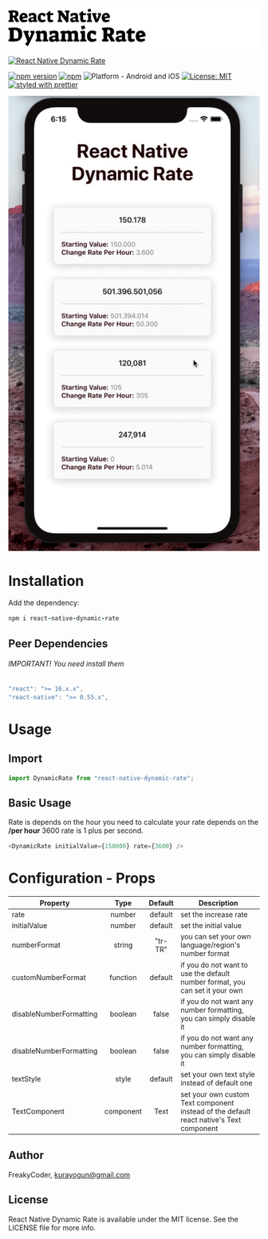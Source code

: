<img alt="React Native Dynamic Rate" src="assets/logo.png" width="1050"/>

[![React Native Dynamic Rate](https://img.shields.io/badge/-React%20Native%20Library%20Boilerplate-lightgrey?style=for-the-badge)](https://github.com/WrathChaos/react-native-dynamic-rate)

[![npm version](https://img.shields.io/npm/v/react-native-dynamic-rate.svg?style=for-the-badge)](https://www.npmjs.com/package/react-native-dynamic-rate)
[![npm](https://img.shields.io/npm/dt/react-native-dynamic-rate.svg?style=for-the-badge)](https://www.npmjs.com/package/react-native-dynamic-rate)
![Platform - Android and iOS](https://img.shields.io/badge/platform-Android%20%7C%20iOS-blue.svg?style=for-the-badge)
[![License: MIT](https://img.shields.io/badge/License-MIT-green.svg?style=for-the-badge)](https://opensource.org/licenses/MIT)
[![styled with prettier](https://img.shields.io/badge/styled_with-prettier-ff69b4.svg?style=for-the-badge)](https://github.com/prettier/prettier)

<p align="center">
  <img alt="React Native Dynamic Rate"
        src="assets/Screenshots/example.gif" />
</p>

# Installation

Add the dependency:

```ruby
npm i react-native-dynamic-rate
```

## Peer Dependencies

###### IMPORTANT! You need install them

```js
"react": ">= 16.x.x",
"react-native": ">= 0.55.x",
```

# Usage

## Import

```js
import DynamicRate from "react-native-dynamic-rate";
```

## Basic Usage

Rate is depends on the hour you need to calculate your rate depends on the **/per hour**
3600 rate is 1 plus per second.

```js
<DynamicRate initialValue={150000} rate={3600} />
```

# Configuration - Props

| Property                |   Type    | Default | Description                                                                             |
| ----------------------- | :-------: | :-----: | --------------------------------------------------------------------------------------- |
| rate                    |  number   | default | set the increase rate                                                                   |
| initialValue            |  number   | default | set the initial value                                                                   |
| numberFormat            |  string   | "tr-TR" | you can set your own language/region's number format                                    |
| customNumberFormat      | function  | default | if you do not want to use the default number format, you can set it your own            |
| disableNumberFormatting |  boolean  |  false  | if you do not want any number formatting, you can simply disable it                     |
| disableNumberFormatting |  boolean  |  false  | if you do not want any number formatting, you can simply disable it                     |
| textStyle               |   style   | default | set your own text style instead of default one                                          |
| TextComponent           | component |  Text   | set your own custom Text component instead of the default react native's Text component |

## Author

FreakyCoder, kurayogun@gmail.com

## License

React Native Dynamic Rate is available under the MIT license. See the LICENSE file for more info.
